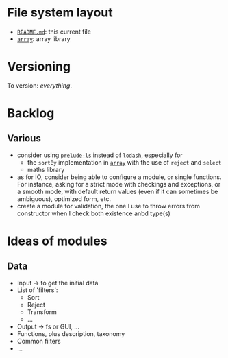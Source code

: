 

# File system layout

* [`README.md`](./README.md): this current file
* [`array`](./array): array library

# Versioning

To version: _everything_.

# Backlog

## Various

* consider using [`prelude-ls`](http://preludels.com) instead of [`lodash`](http://lodash.com), especially for
	* the `sortBy` implementation in [`array`](./array) with the use of `reject` and `select`
	* maths library
* as for IO, consider being able to configure a module, or single functions. For instance, asking for a strict mode with checkings and exceptions, or a smooth mode, with default return values (even if it can sometimes be ambiguous), optimized form, etc.
* create a module for validation, the one I use to throw errors from constructor when I check both existence anbd type(s)

# Ideas of modules

## Data

* Input -> to get the initial data
* List of 'filters':
	- Sort
	- Reject
	- Transform
	- ...
* Output -> fs or GUI, ...
* Functions, plus description, taxonomy
* Common filters
* ...
